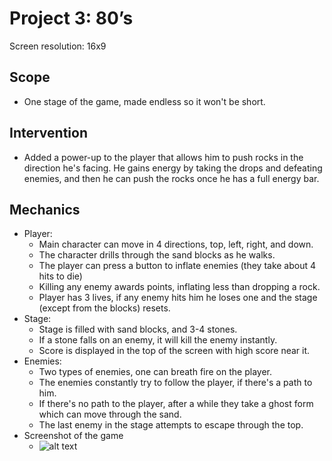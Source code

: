 # Project 3: 80’s

Screen resolution: 16x9

## Scope
* One stage of the game, made endless so it won't be short.


## Intervention
* Added a power-up to the player that allows him to push rocks in the direction he's facing. He gains energy by taking the drops
and defeating enemies, and then he can push the rocks once he has a full energy bar.


## Mechanics
- Player:
  * Main character can move in 4 directions, top, left, right, and down.
  * The character drills through the sand blocks as he walks.
  * The player can press a button to inflate enemies (they take about 4 hits to die)
  * Killing any enemy awards points, inflating less than dropping a rock.
  * Player has 3 lives, if any enemy hits him he loses one and the stage (except from the blocks) resets.
- Stage:
  * Stage is filled with sand blocks, and 3-4 stones.
  * If a stone falls on an enemy, it will kill the enemy instantly.
  * Score is displayed in the top of the screen with high score near it.
- Enemies:
  * Two types of enemies, one can breath fire on the player.
  * The enemies constantly try to follow the player, if there's a path to him.
  * If there's no path to the player, after a while they take a ghost form which can move through the sand.
  * The last enemy in the stage attempts to escape through the top.
- Screenshot of the game
  * ![alt text](https://upload.wikimedia.org/wikipedia/en/a/a0/Digdug.png)